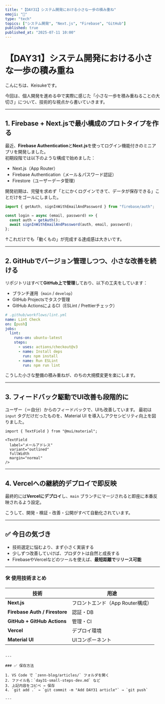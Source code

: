 ```yaml
---
title: "【DAY31】システム開発における小さな一歩の積み重ね"
emoji: "📑"
type: "tech"
topics: ["システム開発", "Next.js", "Firebase", "GitHub"]
published: true
published_at: "2025-07-11 10:00"
---
```


# 【DAY31】システム開発における小さな一歩の積み重ね

こんにちは、Keisukeです。

今回は、個人開発を進める中で実際に感じた「小さな一歩を積み重ねることの大切さ」について、技術的な視点から書いていきます。

---

## 1. Firebase + Next.jsで最小構成のプロトタイプを作る

最近、**Firebase Authentication**と**Next.js**を使ってログイン機能付きのミニアプリを開発しました。  
初期段階では以下のような構成で始めました：

- Next.js（App Router）
- Firebase Authentication（メール＆パスワード認証）
- Firestore（ユーザーデータ管理）

開発初期は、完璧を求めず「とにかくログインできて、データが保存できる」ことだけをゴールにしました。

```js
import { getAuth, signInWithEmailAndPassword } from "firebase/auth";

const login = async (email, password) => {
  const auth = getAuth();
  await signInWithEmailAndPassword(auth, email, password);
};
````

↑これだけでも「動くもの」が完成する達成感は大きいです。

---

## 2. GitHubでバージョン管理しつつ、小さな改善を続ける

リポジトリはすべて**GitHub上で管理**しており、以下の工夫をしています：

* ブランチ運用（`main` / `develop`）
* GitHub Projectsでタスク管理
* GitHub ActionsによるCI（ESLint / Prettierチェック）

```yaml
# .github/workflows/lint.yml
name: Lint Check
on: [push]
jobs:
  lint:
    runs-on: ubuntu-latest
    steps:
      - uses: actions/checkout@v3
      - name: Install deps
        run: npm install
      - name: Run ESLint
        run: npm run lint
```

こうした小さな整備の積み重ねが、のちの大規模変更を楽にします。

---

## 3. フィードバック駆動でUI改善も段階的に

ユーザー（＝自分）からのフィードバックで、UIも改善しています。
最初は `input` タグだけだったものを、Material UI を導入しアクセシビリティ向上を図りました。

```tsx
import { TextField } from "@mui/material";

<TextField
  label="メールアドレス"
  variant="outlined"
  fullWidth
  margin="normal"
/>
```

---

## 4. Vercelへの継続的デプロイで即反映

最終的には**Vercelにデプロイ**し、`main` ブランチにマージされると即座に本番反映されるよう設定。

こうして、開発・検証・改善・公開がすべて自動化されています。

---

## ✅ 今日の気づき

* 技術選定に悩むより、まず小さく実装する
* 少しずつ改善していけば、プロダクトは自然と成長する
* FirebaseやVercelなどのツールを使えば、**最短距離でリリース可能**

---

### 🛠 使用技術まとめ

| 技術                            | 用途                    |
| ----------------------------- | --------------------- |
| **Next.js**                   | フロントエンド（App Router構成） |
| **Firebase Auth / Firestore** | 認証・DB                 |
| **GitHub + GitHub Actions**   | 管理・CI                 |
| **Vercel**                    | デプロイ環境                |
| **Material UI**               | UIコンポーネント             |

```

---

### ✅ 保存方法

1. VS Code で `zenn-blog/articles/` フォルダを開く  
2. ファイル名：`day31-small-steps-dev.md` など
3. 上記内容をコピペ → 保存
4. `git add .` → `git commit -m "Add DAY31 article"` → `git push`

---